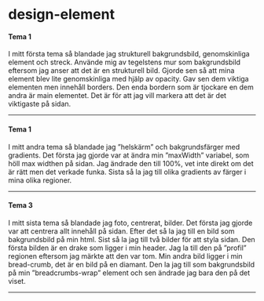 design-element
===========================================================

<h4>Tema 1</h4>
I mitt första tema så blandade jag strukturell bakgrundsbild, genomskinliga element och streck. Använde mig av tegelstens mur som bakgrundsbild eftersom jag anser att det är en strukturell bild. Gjorde sen så att mina element blev lite genomskinliga med hjälp av opacity. Gav sen dem viktiga elementen men innehåll borders. Den enda bordern som är tjockare en dem andra är main elementet. Det är för att jag vill markera att det är det viktigaste på sidan.
<hr>

<h4>Tema 1</h4>
I mitt andra tema så blandade jag ”helskärm” och bakgrundsfärger med gradients. Det första jag gjorde var at ändra min ”maxWidth” variabel, som höll max widthen på sidan. Jag ändrade den till 100%, vet inte direkt om det är rätt men det verkade funka. Sista så la jag till olika gradients av färger i mina olika regioner.
<hr>

<h4>Tema 3</h4>
I mitt sista tema så blandade jag foto, centrerat, bilder. Det första jag gjorde var att centrera allt innehåll på sidan. Efter det så la jag till en bild som bakgrundsbild på min html. Sist så la jag till två bilder för att styla sidan. Den första bilden är en drake som ligger i min header. Jag la till den på ”profil” regionen eftersom jag märkte att den var tom. Min andra bild ligger i min bread-crumb, det är en bild på en diamant. Den la jag till som bakgrundsbild på min ”breadcrumbs-wrap” element och sen ändrade jag bara den på det viset.
<hr>
